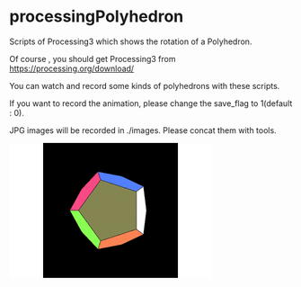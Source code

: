 # processingPolyhedron
Scripts of Processing3 which shows the rotation of a Polyhedron.

Of course , you should get Processing3 from https://processing.org/download/

You can watch and record some kinds of polyhedrons with these scripts.

If you want to record the animation, please change the save_flag to 1(default : 0).

JPG images will be recorded in ./images. Please concat them with tools. 

![output_sample_gif](https://github.com/cashiwamochi/processingPolyhedron/blob/master/readme/dodecahedron.gif)
